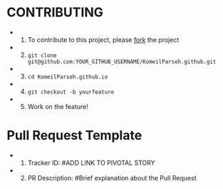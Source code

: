 # CONTRIBUTING

- 1. To contribute to this project, please [fork](https://github.com/KomeilParseh/KomeilParseh.github.io/fork) the project 

- 2.  `git clone git@github.com:YOUR_GITHUB_USERNAME/KomeilParseh.github.git`
- 3.  `cd KomeilParseh.github.io`
- 4.  `git checkout -b yourfeature`
- 5. Work on the feature!

# Pull Request Template

- 1. Tracker ID: #ADD LINK TO PIVOTAL STORY

- 2. PR Description: #Brief explanation about the Pull Request


